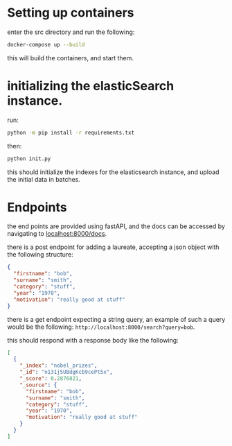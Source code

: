 
# Setting up containers

enter the src directory and run the following:

```bash
docker-compose up --build
```

this will build the containers, and start them.

# initializing the elasticSearch instance.

run:
```bash
python -m pip install -r requirements.txt

```

then:
```bash
python init.py
```

this should initialize the indexes for the elasticsearch instance, and upload the initial data in batches.


# Endpoints

the end points are provided using fastAPI, and the docs can be accessed by navigating to
[localhost:8000/docs](http://localhost:8000/docs).

there is a post endpoint for adding a laureate, accepting a json object with the following structure:
```json
{
  "firstname": "bob",
  "surname": "smith",
  "category": "stuff",
  "year": "1970",
  "motivation": "really good at stuff"
}
```


there is a get endpoint expecting a string query, an example of such a query would be the following:
```http://localhost:8000/search?query=bob```.


this should respond with a response body like the following:

```json
[
  {
    "_index": "nobel_prizes",
    "_id": "n131j5UBdgKcb9cePt5x",
    "_score": 0.2876821,
    "_source": {
      "firstname": "bob",
      "surname": "smith",
      "category": "stuff",
      "year": "1970",
      "motivation": "really good at stuff"
    }
  }
]
```
